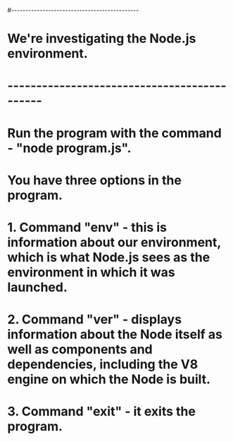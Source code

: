 #---------------------------------------------
# We're investigating the Node.js environment.
# --------------------------------------------

# Run the program with the command - "node program.js".

# You have three options in the program.
# 1. Command "env" - this is information about our environment, which is what Node.js sees as the environment in which it was launched.
# 2. Command "ver" - displays information about the Node itself as well as components and dependencies, including the V8 engine on which the Node is built.
# 3. Command "exit" - it exits the program.
